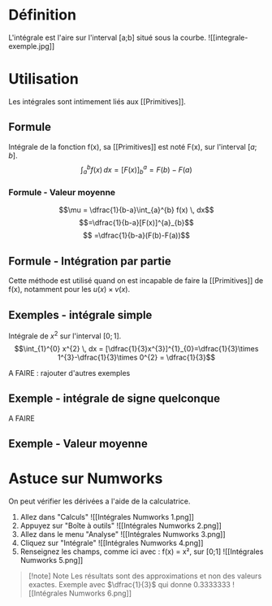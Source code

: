 # Définition
L'intégrale est l'aire sur l'interval [a;b] situé sous la courbe.
![[integrale-exemple.jpg]]
# Utilisation
Les intégrales sont intimement liés aux [[Primitives]]. 
## Formule
Intégrale de la fonction f(x), sa [[Primitives]] est noté F(x), sur l'interval $[a;b]$.
$$\int_{a}^{b} f(x) \, dx = [F(x)]^{a}_{b}=F(b)-F(a)$$
### Formule - Valeur moyenne
$$\mu = \dfrac{1}{b-a}\int_{a}^{b} f(x) \, dx$$$$=\dfrac{1}{b-a}[F(x)]^{a}_{b}$$
$$ =\dfrac{1}{b-a}(F(b)-F(a))$$
## Formule - Intégration par partie
Cette méthode est utilisé quand on est incapable de faire la [[Primitives]] de f(x), notamment pour les $u(x)\times v(x)$. 

## Exemples - intégrale simple
Intégrale de $x^{2}$ sur l'interval $[0;1]$.
$$\int_{1}^{0} x^{2} \, dx = [\dfrac{1}{3}x^{3}]^{1}_{0}=\dfrac{1}{3}\times 1^{3}-\dfrac{1}{3}\times 0^{2} = \dfrac{1}{3}$$

A FAIRE : rajouter d'autres exemples
## Exemple - intégrale de signe quelconque
A FAIRE 
## Exemple - Valeur moyenne 



# Astuce sur Numworks
On peut vérifier les dérivées a l'aide de la calculatrice.
 1. Allez dans "Calculs"
    ![[Intégrales Numworks 1.png]]
2. Appuyez sur "Boîte à outils"
   ![[Intégrales Numworks 2.png]]
3. Allez dans le menu "Analyse"
   ![[Intégrales Numworks 3.png]]
4. Cliquez sur "Intégrale"
   ![[Intégrales Numworks 4.png]]
5. Renseignez les champs, comme ici avec : f(x) = x², sur [0;1]
   ![[Intégrales Numworks 5.png]]
> [!note] Note
> Les résultats sont des approximations et non des valeurs exactes. Exemple avec $\dfrac{1}{3}$ qui donne $0.3333333$
> ![[Intégrales Numworks 6.png]]


